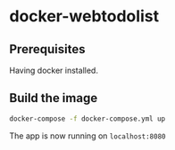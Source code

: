 # docker-webtodolist

## Prerequisites

Having docker installed.

## Build the image

```bash
docker-compose -f docker-compose.yml up
```

The app is now running on `localhost:8080`
